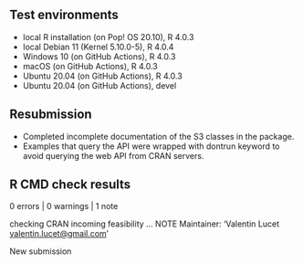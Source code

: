 ## Test environments
* local R installation (on Pop! OS 20.10), R 4.0.3
* local Debian 11 (Kernel 5.10.0-5), R 4.0.4
* Windows 10 (on GitHub Actions), R 4.0.3
* macOS (on GitHub Actions), R 4.0.3
* Ubuntu 20.04 (on GitHub Actions), R 4.0.3
* Ubuntu 20.04 (on GitHub Actions), devel

## Resubmission
* Completed incomplete documentation of the S3 classes in the package.
* Examples that query the API were wrapped with dontrun keyword to avoid querying the web API from CRAN servers.

## R CMD check results

0 errors | 0 warnings | 1 note

checking CRAN incoming feasibility ... NOTE
Maintainer: ‘Valentin Lucet <valentin.lucet@gmail.com>’
  
New submission
